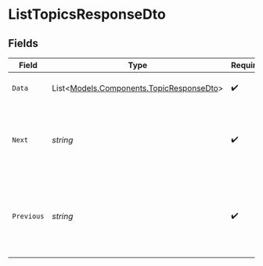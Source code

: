 # ListTopicsResponseDto


## Fields

| Field                                                                                   | Type                                                                                    | Required                                                                                | Description                                                                             |
| --------------------------------------------------------------------------------------- | --------------------------------------------------------------------------------------- | --------------------------------------------------------------------------------------- | --------------------------------------------------------------------------------------- |
| `Data`                                                                                  | List<[Models.Components.TopicResponseDto](../../Models/Components/TopicResponseDto.md)> | :heavy_check_mark:                                                                      | List of returned Topics                                                                 |
| `Next`                                                                                  | *string*                                                                                | :heavy_check_mark:                                                                      | The cursor for the next page of results, or null if there are no more pages.            |
| `Previous`                                                                              | *string*                                                                                | :heavy_check_mark:                                                                      | The cursor for the previous page of results, or null if this is the first page.         |